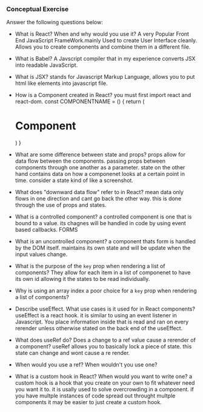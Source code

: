 ### Conceptual Exercise

Answer the following questions below:

- What is React? When and why would you use it?
    A very Popular Front End JavaScript FrameWork.mainly Used to create User Interface cleanly. Allows you to create components and combine them in a different file.
- What is Babel?
    A Javscript compiler that in my experience converts JSX into readable JavaScript.
- What is JSX?
    stands for Javascript Markup Language, allows you to put html like elements into javascript file.
- How is a Component created in React?
    you must first import react and react-dom. 
    const COMPONENTNAME = () {
        return (
            <h1>Component</h1>
        )
    }
    
- What are some difference between state and props?
    props allow for data flow between the components. passing props between components through one another as a parameter. state on the other hand contains data on how a componenet looks at a certain point in time. consider a state kind of like a screenshot. 
- What does "downward data flow" refer to in React?
    mean data only flows in one direction and cant go back the other way. this is done through the use of props and states.
- What is a controlled component?
    a controlled component is one that is bound to a value.  its chagnes will be handled in code by using event based callbacks. FORMS
- What is an uncontrolled component?
    a component thats form is handled by the DOM itself. maintains its own state and will be update when the input values change.
- What is the purpose of the `key` prop when rendering a list of components?
    They allow for each item in a list of componenet to have its own id allowing it the states to be read individually. 
- Why is using an array index a poor choice for a `key` prop when rendering a list of components?

- Describe useEffect.  What use cases is it used for in React components?
    useEffect is a react hook. it is similar to using an event listener in Javascript. You place information inside that is read and ran on every rerender unless otherwise stated on the back end of the useEffect.
- What does useRef do?  Does a change to a ref value cause a rerender of a component?
    useRef allows you to basically lock a piece of state. this state can change and wont cause a re render.
- When would you use a ref? When wouldn't you use one?

- What is a custom hook in React? When would you want to write one?
    a custom hook is a hook that you create on your own to fit whatever need you want it to. it is usally used to solve overcrowding in a component. if you have multple instances of code spread out throught multple components it may be easier to just create a custom hook.